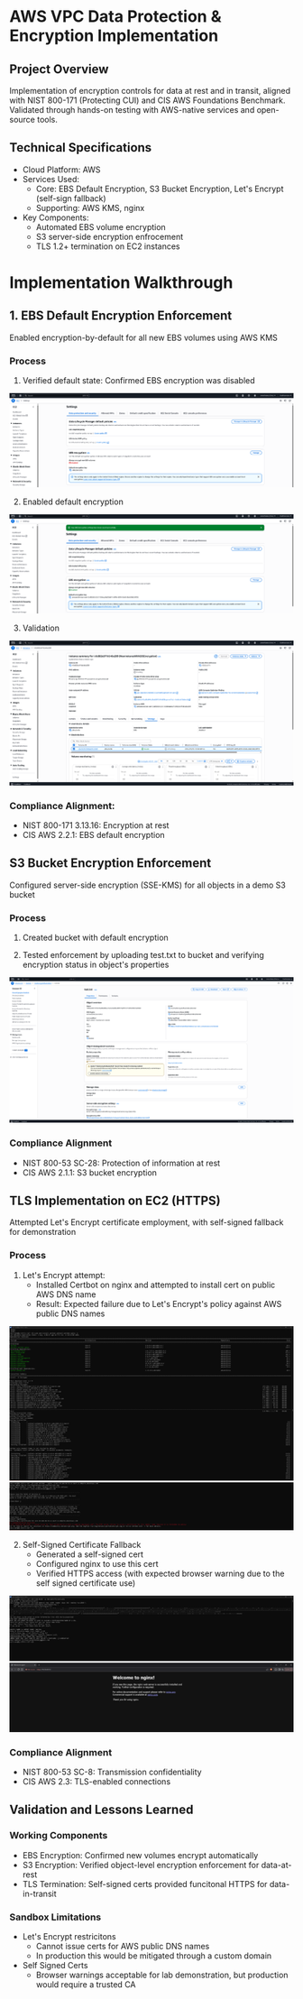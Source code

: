 # AWS VPC Data Protection & Encryption Implementation

## Project Overview
Implementation of encryption controls for data at rest and in transit, aligned with NIST 800-171 (Protecting CUI) and CIS AWS Foundations Benchmark. Validated through hands-on testing with AWS-native services and open-source tools.

## Technical Specifications
- Cloud Platform: AWS
- Services Used:
  - Core: EBS Default Encryption, S3 Bucket Encryption, Let's Encrypt (self-sign fallback)
  - Supporting: AWS KMS, nginx
- Key Components:
  - Automated EBS volume encryption
  - S3 server-side encryption enfrocement
  - TLS 1.2+ termination on EC2 instances

# Implementation Walkthrough
## 1. EBS Default Encryption Enforcement
Enabled encryption-by-default for all new EBS volumes using AWS KMS

### Process
1. Verified default state: Confirmed EBS encryption was disabled

![](https://github.com/ChadVanHalen/Tech-Portfolio/blob/main/projects/AWS%20VPC%20Hardening%20NIST%20CIS%20Compliance/images/Step%204/1%20Showing%20by%20default%20EBS%20encryption%20is%20off.png)

2. Enabled default encryption

![](https://github.com/ChadVanHalen/Tech-Portfolio/blob/main/projects/AWS%20VPC%20Hardening%20NIST%20CIS%20Compliance/images/Step%204/2%20EBS%20on%20by%20default.png)

3. Validation

![](https://github.com/ChadVanHalen/Tech-Portfolio/blob/main/projects/AWS%20VPC%20Hardening%20NIST%20CIS%20Compliance/images/Step%204/3%20Confirmed%20that%20creating%20a%20new%20instance%20shows%20volume%20has%20encryption%20by%20default.png)

### Compliance Alignment:
- NIST 800-171 3.13.16: Encryption at rest
- CIS AWS 2.2.1: EBS default encryption

## S3 Bucket Encryption Enforcement
Configured server-side encryption (SSE-KMS) for all objects in a demo S3 bucket

### Process
1. Created bucket with default encryption

2. Tested enforcement by uploading test.txt to bucket and verifying encryption status in object's properties

![](https://github.com/ChadVanHalen/Tech-Portfolio/blob/main/projects/AWS%20VPC%20Hardening%20NIST%20CIS%20Compliance/images/Step%204/4IUPLO~1.PNG)

### Compliance Alignment
- NIST 800-53 SC-28: Protection of information at rest
- CIS AWS 2.1.1: S3 bucket encryption

## TLS Implementation on EC2 (HTTPS)
Attempted Let's Encrypt certificate employment, with self-signed fallback for demonstration

### Process
1. Let's Encrypt attempt:
   - Installed Certbot on nginx and attempted to install cert on public AWS DNS name
   - Result: Expected failure due to Let's Encrypt's policy against AWS public DNS names

![](https://github.com/ChadVanHalen/Tech-Portfolio/blob/main/projects/AWS%20VPC%20Hardening%20NIST%20CIS%20Compliance/images/Step%204/6%20I%20install%20certbot.png)
![](https://github.com/ChadVanHalen/Tech-Portfolio/blob/main/projects/AWS%20VPC%20Hardening%20NIST%20CIS%20Compliance/images/Step%204/7IRUNT~1.PNG)

2. Self-Signed Certificate Fallback
   - Generated a self-signed cert
   - Configured nginx to use this cert
   - Verified HTTPS access (with expected browser warning due to the self signed certificate use)

![](https://github.com/ChadVanHalen/Tech-Portfolio/blob/main/projects/AWS%20VPC%20Hardening%20NIST%20CIS%20Compliance/images/Step%204/8DESPI~1.PNG)
![](https://github.com/ChadVanHalen/Tech-Portfolio/blob/main/projects/AWS%20VPC%20Hardening%20NIST%20CIS%20Compliance/images/Step%204/9%20Confirm%20HTTPS%20is%20enabled%20on%20the%20public%20server.png)

### Compliance Alignment
- NIST 800-53 SC-8: Transmission confidentiality
- CIS AWS 2.3: TLS-enabled connections

## Validation and Lessons Learned
### Working Components
- EBS Encryption: Confirmed new volumes encrypt automatically
- S3 Encryption: Verified object-level encryption enforcement for data-at-rest
- TLS Termination: Self-signed certs provided funcitonal HTTPS for data-in-transit

### Sandbox Limitations
- Let's Encrypt restricitons
  - Cannot issue certs for AWS public DNS names
  - In production this would be mitigated through a custom domain
- Self Signed Certs
  - Browser warnings acceptable for lab demonstration, but production would require a trusted CA
